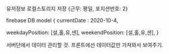 유저정보 로컬스토리지 저장
{근무: 평일, 포지션번호: 2}

firebase DB model
{
currentDate : 2020-10-4,

<!-- dayOfTheWeek: [Mon,Thu,Web,Thr,Fri,Sat,Sun] -->

weekdayPosition: [설,홀,유,샌],
weekendPosition: [설,홀,유,샌],
}

서버단에서 데이터 관리할 것.
프론트에선 데이터값만 가져와서 보여주기.
